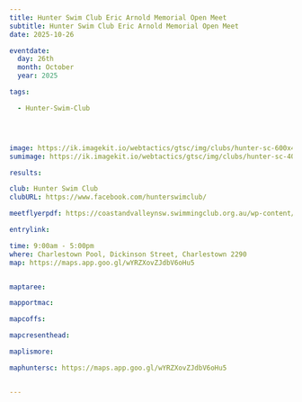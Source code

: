 ```yaml
---
title: Hunter Swim Club Eric Arnold Memorial Open Meet
subtitle: Hunter Swim Club Eric Arnold Memorial Open Meet
date: 2025-10-26

eventdate:
  day: 26th
  month: October
  year: 2025

tags:

  - Hunter-Swim-Club




image: https://ik.imagekit.io/webtactics/gtsc/img/clubs/hunter-sc-600x400.jpg
sumimage: https://ik.imagekit.io/webtactics/gtsc/img/clubs/hunter-sc-400x600.jpg

results: 

club: Hunter Swim Club
clubURL: https://www.facebook.com/hunterswimclub/

meetflyerpdf: https://coastandvalleynsw.swimmingclub.org.au/wp-content/uploads/2025/10/EA-Meet-Flyer-26.10.2025.pdf

entrylink: 

time: 9:00am - 5:00pm
where: Charlestown Pool, Dickinson Street, Charlestown 2290
map: https://maps.app.goo.gl/wYRZXovZJdbV6oHu5


maptaree:

mapportmac:

mapcoffs:

mapcresenthead:

maplismore: 

maphuntersc: https://maps.app.goo.gl/wYRZXovZJdbV6oHu5


---
```



